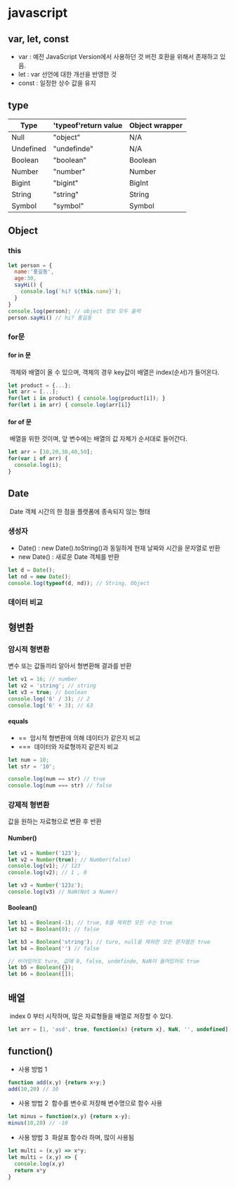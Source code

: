 # javascript

## var, let, const
- var : 예전 JavaScript Version에서 사용하던 것 버전 호환을 위해서 존재하고 있음.
- let : var 선언에 대한 개선을 반영한 것
- const : 일정한 상수 값을 유지


## type
|Type|'typeof'return value|Object wrapper|
|--|--|--|
|Null|"object"|N/A|
|Undefined|"undefinde"|N/A|
|Boolean|"boolean"|Boolean|
|Number|"number"|Number|
|Bigint|"bigint"|BigInt|
|String|"string"|String|
|Symbol|"symbol"|Symbol|

## Object

### this
```javascript
let person = {
  name:'홍길동',
  age:30,
  sayHi() {
    console.log(`hi? ${this.name}`);
  }
}
console.log(person); // object 정보 모두 출력
person.sayHi() // hi? 홍길동
```

### for문

#### for in 문
&nbsp;객체와 배열이 올 수 있으며, 객체의 경우 key값이 배열은 index(순서)가 들어온다.
```javascript
let product = {...};
let arr = [...];
for(let i in product) { console.log(product[i]); }
for(let i in arr) { console.log(arr[i]}
```
#### for of 문
&nbsp;배열을 위한 것이며, 앞 변수에는 배열의 값 자체가 순서대로 들어간다.
``` javascript
let arr = [10,20,30,40,50];
for(var i of arr) {
  console.log(i); 
}
```
## Date
&nbsp;Date 객체 시간의 한 점을 플랫폼에 종속되지 않는 형태

### 생성자
- Date() : new Date().toString()과 동일하게 현재 날짜와 시간을 문자열로 반환
- new Date() : 새로운 Date 객체를 반환
```javascript
let d = Date();
let nd = new Date();
console.log(typeof(d, nd)); // String, Object
```

### 데이터 비교

## 형변환
### 암시적 형변환
변수 또는 값들끼리 알아서 형변환해 결과를 반환
```javascript
let v1 = 16; // number
let v2 = 'string'; // string
let v3 = true; // boolean
console.log('6' / 3); // 2
console.log('6' + 3); // 63
```

#### equals
- ==
&nbsp;암시적 형변환에 의해 데이터가 같은지 비교
- ===
&nbsp;데이터와 자료형까지 같은지 비교
```javascript
let num = 10;
let str = '10';

console.log(num == str) // true
console.log(num === str) // false
```

### 강제적 형변환
값을 원하는 자료형으로 변환 후 반환
#### Number()
```javascript
let v1 = Number('123');
let v2 = Number(true); // Number(false)
console.log(v1); // 123
console.log(v2); // 1 , 0

let v3 = Number('123z');
console.log(v3) // NaN(Not a Numer)
```

#### Boolean()
```javascript
let b1 = Boolean(-1); // true, 0을 제외한 모든 수는 true
let b2 = Boolean(0); // false

let b3 = Boolean('string'); // ture, null을 제외한 모든 문자열은 true
let b4 = Boolean('') // false

// 비어있어도 ture, 값에 0, false, undefinde, NaN이 들어있어도 true
let b5 = Boolean({}); 
let b6 = Boolean([]);
```

## 배열
&nbsp;index 0 부터 시작하며, 많은 자료형들을 배열로 저장할 수 있다.
```javascript
let arr = [1, 'asd', true, function(x) {return x}, NaN, '', undefined];
```
## function()
- 사용 방법 1
```javascript
function add(x,y) {return x+y;}
add(10,20) // 30
```
- 사용 방법 2
&nbsp;함수를 변수로 저장해 변수명으로 함수 사용
```javascript
let minus = function(x,y) {return x-y};
minus(10,20) // -10
```
- 사용 방법 3
&nbsp;화살표 함수라 하며, 많이 사용됨
```javascript
let multi = (x,y) => x*y;
let multi = (x,y) => { 
  console.log(x,y)
  return x*y
} 
```
